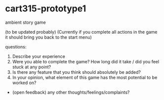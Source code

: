 # cart315-prototype1
ambient story game

(to be updated probably)
(Currently if you complete all actions in the game it should bring you back to the start menu)

questions: 
1. Describe your experience
2. Were you able to complete the game? How long did it take / did you feel stuck at any point?
3. Is there any feature that you think should absolutely be added? 
4. In your opinion, what element of this game has the most potential to be worked on?

+  (open feedback) any other thoughts/feelings/complaints?
